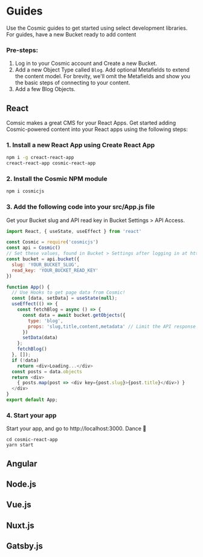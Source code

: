 # Guides
Use the Cosmic guides to get started using select development libraries. For guides, have a new Bucket ready to add content

### Pre-steps:
1. Log in to your Cosmic account and Create a new Bucket.
2. Add a new Object Type called `Blog`. Add optional Metafields to extend the content model. For brevity, we'll omit the Metafields and show you the basic steps of connecting to your content.
3. Add a few Blog Objects.

## React
Comsic makes a great CMS for your React Apps. Get started adding Cosmic-powered content into your React apps using the following steps:

### 1. Install a new React App using Create React App
```bash
npm i -g creact-react-app
creact-react-app cosmic-react-app
```
### 2. Install the Cosmic NPM module
```bash
npm i cosmicjs
```
### 3. Add the following code into your src/App.js file
Get your Bucket slug and API read key in Bucket Settings > API Access.
```javascript
import React, { useState, useEffect } from 'react'

const Cosmic = require('cosmicjs')
const api = Cosmic()
// Set these values, found in Bucket > Settings after logging in at https://app.cosmicjs.com/login
const bucket = api.bucket({
  slug: 'YOUR_BUCKET_SLUG',
  read_key: 'YOUR_BUCKET_READ_KEY'
})

function App() {
  // Use Hooks to get page data from Cosmic!
  const [data, setData] = useState(null);
  useEffect(() => {
    const fetchBlog = async () => {
      const data = await bucket.getObjects({
        type: 'blog',
        props: 'slug,title,content,metadata' // Limit the API response data by props
      })
      setData(data)
    };
    fetchBlog()
  }, []);
  if (!data)
    return <div>Loading...</div>
  const posts = data.objects
  return <div>
    { posts.map(post => <div key={post.slug}>{post.title}</div>) }
  </div>
}
export default App;

```

### 4. Start your app
Start your app, and go to http://localhost:3000. Dance 🎉
```
cd cosmic-react-app
yarn start
```

## Angular

## Node.js

## Vue.js

## Nuxt.js

## Gatsby.js